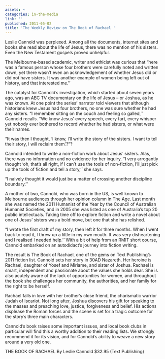 ```yaml
---
assets: ~
categories: in-the-media
link: ''
published: 2011-05-02
title: 'The Weekly Review on The Book of Rachael '
---
```

Leslie Cannold was perplexed. Among all the documents, internet sites and books she read about the life of Jesus, there was no mention of his sisters. Even the New Testament gospels proved unhelpful.

The Melbourne-based academic, writer and ethicist was curious that “here was a famous person whose four brothers were carefully noted and written down, yet there wasn’t even an acknowledgement of whether Jesus did or did not have sisters. It was another example of women being left out of history, and that interested me.’’

The catalyst for Cannold’s investigation, which started about seven years ago, was an ABC TV documentary on the life of Jesus – or Joshua, as he was known. At one point the series’ narrator told viewers that although historians knew Jesus had four brothers, no one was sure whether he had any sisters. “I remember sitting on the couch and feeling so galled,’’ Cannold recalls. “We know Jesus’ every speech, every fart, every whisper yet nobody ever bothered to record whether he had sisters, or what were their names.

“It was then I thought, ‘I know, I’ll write the story of the sisters. I want to tell their story, I will reclaim them’.?”?

Cannold intended to write a non-fiction work about Jesus’ sisters. Alas, there was no information and no evidence for her inquiry. “I very arrogantly thought ‘oh, that’s all right, if I can’t use the tools of non-fiction, I’ll just pick up the tools of fiction and tell a story,’’ she says. 

“I naively thought it would just be a matter of crossing another discipline boundary.’’

A mother of two, Cannold, who was born in the US, is well known to Melbourne audiences through her opinion column in The Age. Last month she was named the 2011 Humanist of the Year by the Council of Australian Humanist Societies, and in 2005 she was listed as one of Australia’s top 20 public intellectuals. Taking time off to explore fiction and write a novel about one of Jesus’ sisters was a bold move, but one that she has relished.

“I wrote the first draft of my story, then left it for three months. When I went back to read it, I threw up a little in my own mouth. It was very disheartening and I realised I needed help.’’
With a bit of help from an RMIT short course, Cannold embarked on an autodidact’s journey into fiction writing. 

The result is The Book of Rachael, one of the gems on Text Publishing’s 2011 fiction list. Cannold sets her story in 30AD Nazareth. Her heroine is Rachael, daughter of Yosef and Miriame, and sister of Joshua. Rachael is smart, independent and passionate about the values she holds dear. She is also acutely aware of the lack of opportunities for women, and throughout the book she challenges her community, the authorities, and her family for the right to be herself.

Rachael falls in love with her brother’s close friend, the charismatic warrior Judah of Iscariot. Not long after, Joshua discovers his gift for speaking to the masses and preaching love, justice, forgiveness and belief. His actions displease the Roman forces and the scene is set for a tragic outcome for the story’s three main characters.

Cannold’s book raises some important issues, and local book clubs in particular will find this a worthy addition to their reading lists. We strongly recommend it for its vision, and for Cannold’s ability to weave a new story around a very old one.

THE BOOK OF RACHAEL By Leslie Cannold
$32.95 (Text Publishing)